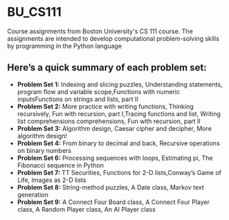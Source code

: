 # BU_CS111
Course assignments from Boston University's CS 111 course. The assignments are intended to develop computational problem-solving skills by programming in the Python language

## Here’s a quick summary of each problem set:

* **Problem Set 1:**  Indexing and slicing puzzles, Understanding statements, program flow and variable scope,Functions with numeric inputsFunctions on strings and lists, part II
* **Problem Set 2:** More practice with writing functions, Thinking recursively, Fun with recursion, part I,Tracing functions and list, Writing list comprehensions comprehensions, Fun with recursion, part II
* **Problem Set 3:** Algorithm design, Caesar cipher and decipher, More algorithm design!
* **Problem Set 4:** From binary to decimal and back, Recursive operations on binary numbers 
* **Problem Set 6:** Processing sequences with loops, Estimating pi, The Fibonacci sequence in Python
* **Problem Set 7:** TT Securities, Functions for 2-D lists,Conway’s Game of Life, Images as 2-D lists
* **Problem Set 8:** String-method puzzles, A Date class, Markov text generation
* **Problem Set 9:** A Connect Four Board class, A Connect Four Player class, A Random Player class, An AI Player class
